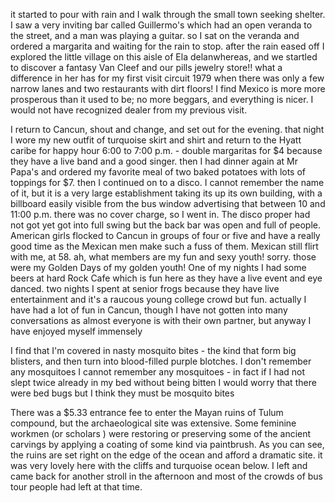 it started to pour with rain and I walk through the small town seeking shelter. I saw a very inviting bar called Guillermo's which had an open veranda to the street, and a man was playing a guitar. so I sat on the veranda and ordered a margarita and waiting for the rain to stop. after the rain eased off I explored the little village on this aisle of Ela delanwhereas, and we startled to discover a fantasy Van Cleef and our pills jewelry store!! what a difference in her has for my first visit circuit 1979 when there was only a few narrow lanes and two restaurants with dirt floors! I find Mexico is more more prosperous than it used to be; no more beggars, and everything is nicer. I would not have recognized dealer from my previous visit.

I return to Cancun, shout and change, and set out for the evening. that night I wore my new outfit of turquoise skirt and shirt and return to the Hyatt caribe for happy hour 6:00 to 7:00 p.m. - double margaritas for $4 because they have a live band and a good singer. then I had dinner again at Mr Papa's and ordered my favorite meal of two baked potatoes with lots of toppings for $7. then I continued on to a disco. I cannot remember the name of it, but it is a very large establishment taking its up its own building, with a billboard easily visible from the bus window advertising that between 10 and 11:00 p.m. there was no cover charge, so I went in. The disco proper had not got yet got into full swing but the back bar was open and full of people. American girls flocked to Cancun in groups of four or five and have a really good time as the Mexican men make such a fuss of them. Mexican still flirt with me, at 58. ah, what members are my fun and sexy youth! sorry. those were my Golden Days of my golden youth! One of my nights I had some beers at hard Rock Cafe which is fun here as they have a live event and eye danced. two nights I spent at senior frogs because they have live entertainment and it's a raucous young college crowd but fun. actually I have had a lot of fun in Cancun, though I have not gotten into many conversations as almost everyone is with their own partner, but anyway I have enjoyed myself immensely

I find that I'm covered in nasty mosquito bites - the kind that form big blisters, and then turn into blood-filled purple blotches. I don't remember any mosquitoes I cannot remember any mosquitoes - in fact if I had not slept twice already in my bed without being bitten I would worry that there were bed bugs but I think they must be mosquito bites

There was a $5.33 entrance fee to enter the Mayan ruins of Tulum compound, but the archaeological site was extensive. Some feminine workmen (or scholars ) were restoring or preserving some of the ancient carvings by applying a coating of some kind via paintbrush. As you can see, the ruins are set right on the edge of the ocean and afford a dramatic site. it was very lovely here with the cliffs and turquoise ocean below. I left and came back for another stroll in the afternoon and most of the crowds of bus tour people had left at that time.


